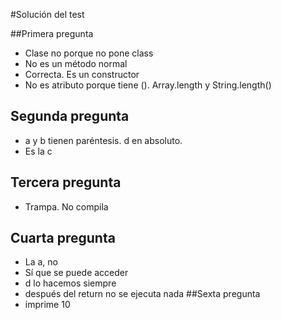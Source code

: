 #Solución del test

##Primera pregunta
* Clase no porque no pone class
* No es un método normal
* Correcta. Es un constructor
* No es atributo porque tiene (). Array.length y String.length()
## Segunda pregunta
* a y b tienen paréntesis. d en absoluto. 
* Es la c
## Tercera pregunta
* Trampa. No compila
## Cuarta pregunta
* La a, no
* Sí que se puede acceder
* d lo hacemos siempre
* después del return no se ejecuta nada
##Sexta pregunta
* imprime 10